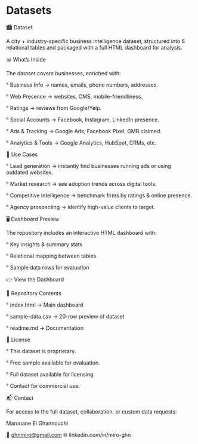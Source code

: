 # Datasets

🏙️ Dataset

A city + industry-specific business intelligence dataset, structured into 6 relational tables and packaged with a full HTML dashboard for analysis.

📊 What’s Inside

The dataset covers businesses, enriched with:

° Business Info → names, emails, phone numbers, addresses.

° Web Presence → websites, CMS, mobile-friendliness.

° Ratings → reviews from Google/Yelp.

° Social Accounts → Facebook, Instagram, LinkedIn presence.

° Ads & Tracking → Google Ads, Facebook Pixel, GMB claimed.

° Analytics & Tools → Google Analytics, HubSpot, CRMs, etc.

🎯 Use Cases

° Lead generation → instantly find businesses running ads or using outdated websites.

° Market research → see adoption trends across digital tools.

° Competitive intelligence → benchmark firms by ratings & online presence.

° Agency prospecting → identify high-value clients to target.

🖥️ Dashboard Preview

The repository includes an interactive HTML dashboard with:

° Key insights & summary stats

° Relational mapping between tables

° Sample data rows for evaluation

👉 View the Dashboard

📂 Repository Contents

° index.html → Main dashboard

° sample-data.csv → 20-row preview of dataset

° readme.md → Documentation

📜 License

° This dataset is proprietary.

° Free sample available for evaluation.

° Full dataset available for licensing.

° Contact for commercial use.

📬 Contact

For access to the full dataset, collaboration, or custom data requests:

Marouane El Ghannouchi

📧 ghnmiro@gmail.com
🌐 linkedin.com/in/miro-ghn
